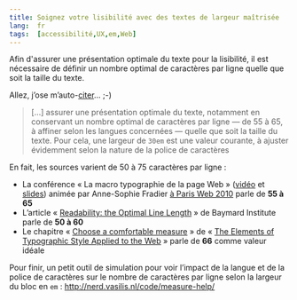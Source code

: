 ```yaml
---
title: Soignez votre lisibilité avec des textes de largeur maîtrisée
lang:  fr
tags:  [accessibilité,UX,em,Web]
---
```


Afin d'assurer une présentation optimale du texte pour la lisibilité, il est nécessaire de définir un nombre optimal de caractères par ligne quelle que soit la taille du texte.

Allez, j’ose m’auto-[citer](http://www.24joursdeweb.fr/2013/lachez-prise-sans-perdre-le-controle-grace-a-l-unite-css-em)… ;-)

> […] assurer une présentation optimale du texte, notamment en conservant un nombre optimal de caractères par ligne — de 55 à 65, à affiner selon les langues concernées — quelle que soit la taille du texte. Pour cela, une largeur de `30em` est une valeur courante, à ajuster évidemment selon la nature de la police de caractères

En fait, les sources varient de 50 à 75 caractères par ligne :

* La conférence « La macro typographie de la page Web » ([vidéo](http://www.dailymotion.com/video/xfpf08_la-macrotypographie-de-la-page-web-anne-sophie-fradier_tech) et [slides](http://fr.slideshare.net/Mitternacht/la-macrotypographie-de-la-page-web-5499736)) animée par Anne-Sophie Fradier [à Paris Web 2010](https://www.paris-web.fr/2010/conferences/macrotypographie-page-web.php) parle de **55 à 65**
* L’article « [Readability: the Optimal Line Length](http://baymard.com/blog/line-length-readability) » de Baymard Institute parle de **50 à 60**
* Le chapitre « [Choose a comfortable measure](http://webtypography.net/2.1.2) » de « [The Elements of Typographic Style Applied to the Web](http://webtypography.net/) » parle de **66** comme valeur idéale

Pour finir, un petit outil de simulation pour voir l’impact de la langue et de la police de caractères sur le nombre de caractères par ligne selon la largeur du bloc en `em` : <http://nerd.vasilis.nl/code/measure-help/>
